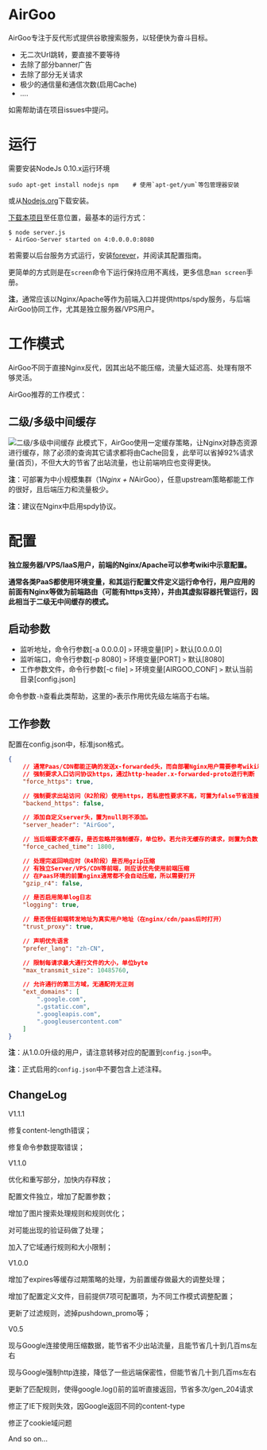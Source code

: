 # AirGoo

AirGoo专注于反代形式提供谷歌搜索服务，以轻便快为奋斗目标。

- 无二次Url跳转，要直接不要等待
- 去除了部分banner广告
- 去除了部分无关请求
- 极少的通信量和通信次数(启用Cache)
- ....

如需帮助请在项目issues中提问。

# 运行

需要安装NodeJs 0.10.x运行环境
```
sudo apt-get install nodejs npm    # 使用`apt-get/yum`等包管理器安装
```
或从[Nodejs.org](http://nodejs.org/download/)下载安装。

[下载本项目](https://github.com/spance/AirGoo/archive/master.zip)至任意位置，最基本的运行方式：
```
$ node server.js
- AirGoo-Server started on 4:0.0.0.0:8080
```

若需要以后台服务方式运行，安装[forever](https://github.com/nodejitsu/forever)，并阅读其配置指南。

更简单的方式则是在`screen`命令下运行保持应用不离线，更多信息`man screen`手册。

**注**，通常应该以Nginx/Apache等作为前端入口并提供https/spdy服务，与后端AirGoo协同工作，尤其是独立服务器/VPS用户。

# 工作模式

AirGoo不同于直接Nginx反代，因其出站不能压缩，流量大延迟高、处理有限不够灵活。

AirGoo推荐的工作模式：

## 二级/多级中间缓存

![二级/多级中间缓存](https://i.imgur.com/nU5lCui.png)
此模式下，AirGoo使用一定缓存策略，让Nginx对静态资源进行缓存，除了必须的查询其它请求都将由Cache回复，此举可以省掉92%请求量(首页)，不但大大的节省了出站流量，也让前端响应也变得更快。

**注**：可部署为中小规模集群（1*Nginx + N*AirGoo），任意upstream策略都能工作的很好，且后端压力和流量极少。

**注**：建议在Nginx中启用spdy协议。

# 配置

**独立服务器/VPS/IaaS用户，前端的Nginx/Apache可以参考wiki中示意配置。**

**通常各类PaaS都使用环境变量，和其运行配置文件定义运行命令行，用户应用的前面有Nginx等做为前端路由（可能有https支持），并由其虚拟容器托管运行，因此相当于二级无中间缓存的模式。**

## 启动参数

- 监听地址，命令行参数[-a 0.0.0.0] `>` 环境变量[IP] `>` 默认[0.0.0.0]
- 监听端口，命令行参数[-p 8080] `>` 环境变量[PORT] `>` 默认[8080]
- 工作参数文件，命令行参数[-c file] `>` 环境变量[AIRGOO_CONF] `>` 默认当前目录[config.json]

命令参数`-h`查看此类帮助，这里的`>`表示作用优先级左端高于右端。

## 工作参数

配置在config.json中，标准json格式。

```json
{
	// 通常Paas/CDN都能正确的发送x-forwarded头，而自部署Nginx用户需要参考wiki示意
	// 强制要求入口访问协议https，通过http-header.x-forwarded-proto进行判断
    "force_https": true,  

	// 强制要求出站访问（R2阶段）使用https，若私密性要求不高，可置为false节省连接时间
    "backend_https": false,  

	// 添加自定义server头，置为null则不添加。
    "server_header": "AirGoo",  

	// 当后端要求不缓存，是否忽略并强制缓存，单位秒。若允许无缓存的请求，则置为负数
    "force_cached_time": 1800,  

	// 处理完返回响应时（R4阶段）是否用gzip压缩
	// 有独立Server/VPS/CDN等前端，则应该优先使用前端压缩
	// 在Paas环境的前置nginx通常都不会自动压缩，所以需要打开
    "gzip_r4": false,  

	// 是否启用简单log日志
    "logging": true,  

	// 是否信任前端转发地址为真实用户地址（在nginx/cdn/paas后时打开）
    "trust_proxy": true,  

	// 声明优先语言
    "prefer_lang": "zh-CN",  

	// 限制每请求最大通行文件的大小，单位byte
    "max_transmit_size": 10485760,  

	// 允许通行的第三方域，无通配符无正则
    "ext_domains": [  
        ".google.com",
        ".gstatic.com",
        ".googleapis.com",
        ".googleusercontent.com"
    ]
}
```

**注**：从1.0.0升级的用户，请注意转移对应的配置到`config.json`中。

**注**：正式启用的`config.json`中不要包含上述注释。

## ChangeLog

V1.1.1

修复content-length错误；

修复命令参数提取错误；

V1.1.0

优化和重写部分，加快内存释放；

配置文件独立，增加了配置参数；

增加了图片搜索处理规则和规则优化；

对可能出现的验证码做了处理；

加入了它域通行规则和大小限制；


V1.0.0

增加了expires等缓存过期策略的处理，为前置缓存做最大的调整处理；

增加了配置定义文件，目前提供7项可配置项，为不同工作模式调整配置；

更新了过滤规则，滤掉pushdown_promo等；

V0.5

现与Google连接使用压缩数据，能节省不少出站流量，且能节省几十到几百ms左右

现与Google强制http连接，降低了一些远端保密性，但能节省几十到几百ms左右

更新了匹配规则，使得google.log()前的监听直接返回，节省多次/gen_204请求

修正了IE下规则失效，因Google返回不同的content-type

修正了cookie域问题

And so on...
